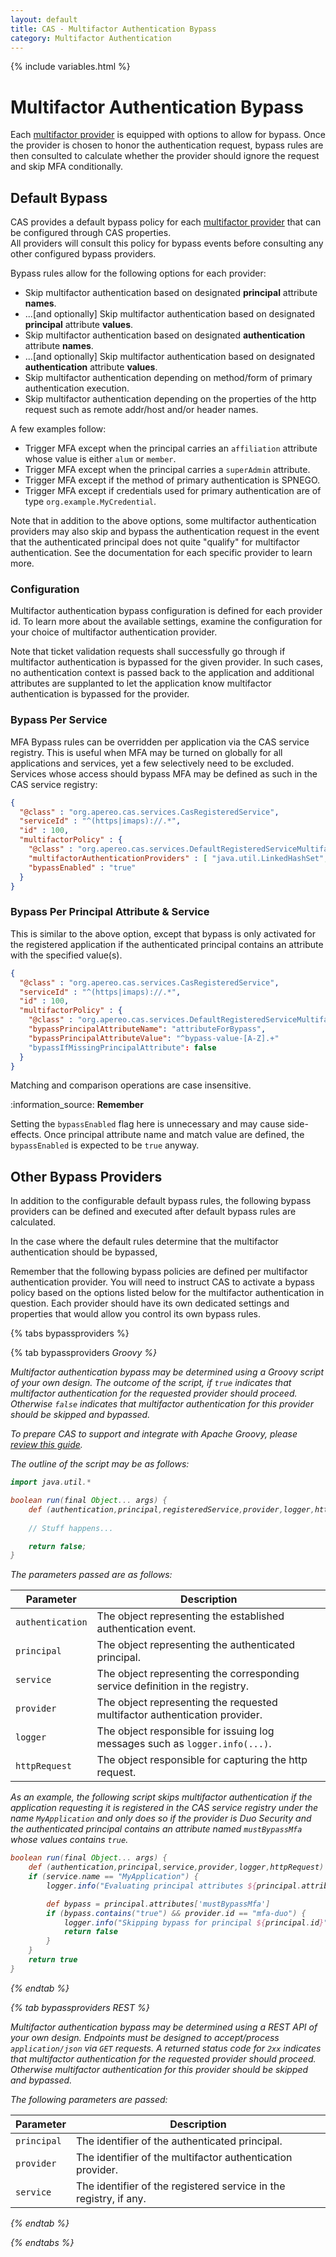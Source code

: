 ```yaml
---
layout: default
title: CAS - Multifactor Authentication Bypass
category: Multifactor Authentication
---
```


{% include variables.html %}

# Multifactor Authentication Bypass

Each [multifactor provider](Configuring-Multifactor-Authentication.html) is equipped with 
options to allow for bypass. Once the provider
is chosen to honor the authentication request, bypass rules are then consulted
to calculate whether the provider should ignore the request and skip MFA conditionally.

## Default Bypass

CAS provides a default bypass policy for 
each [multifactor provider](Configuring-Multifactor-Authentication.html) that can be configured through CAS properties.  
All providers will consult this policy for bypass events before consulting any other configured bypass providers.

Bypass rules allow for the following options for each provider:

- Skip multifactor authentication based on designated **principal** attribute **names**.
- ...[and optionally] Skip multifactor authentication based on designated **principal** attribute **values**.
- Skip multifactor authentication based on designated **authentication** attribute **names**.
- ...[and optionally] Skip multifactor authentication based on designated **authentication** attribute **values**.
- Skip multifactor authentication depending on method/form of primary authentication execution.
- Skip multifactor authentication depending on the properties of the http request such as remote addr/host and/or header names.

A few examples follow:

- Trigger MFA except when the principal carries an `affiliation` attribute whose value is either `alum` or `member`.
- Trigger MFA except when the principal carries a `superAdmin` attribute.
- Trigger MFA except if the method of primary authentication is SPNEGO.
- Trigger MFA except if credentials used for primary authentication are of type `org.example.MyCredential`.

Note that in addition to the above options, some multifactor authentication providers
may also skip and bypass the authentication request in the event that the authenticated principal does not quite "qualify"
for multifactor authentication. See the documentation for each specific provider to learn more.

### Configuration

Multifactor authentication bypass configuration is defined for each provider id. To learn more about the available settings,
examine the configuration for your choice of multifactor authentication provider.

Note that ticket validation requests shall successfully go through if multifactor authentication is
bypassed for the given provider. In such cases, no authentication context is passed back to the application and
additional attributes are supplanted to let the application know multifactor authentication is bypassed for the provider.

### Bypass Per Service

MFA Bypass rules can be overridden per application via the CAS service registry. This is useful when
MFA may be turned on globally for all applications and services, yet a few selectively need to be excluded. Services
whose access should bypass MFA may be defined as such in the CAS service registry:

```json
{
  "@class" : "org.apereo.cas.services.CasRegisteredService",
  "serviceId" : "^(https|imaps)://.*",
  "id" : 100,
  "multifactorPolicy" : {
    "@class" : "org.apereo.cas.services.DefaultRegisteredServiceMultifactorPolicy",
    "multifactorAuthenticationProviders" : [ "java.util.LinkedHashSet", [ "mfa-duo" ] ],
    "bypassEnabled" : "true"
  }
}
```

### Bypass Per Principal Attribute & Service

This is similar to the above option, except that bypass is only activated for
the registered application if the authenticated principal contains an attribute
with the specified value(s). 

```json
{
  "@class" : "org.apereo.cas.services.CasRegisteredService",
  "serviceId" : "^(https|imaps)://.*",
  "id" : 100,
  "multifactorPolicy" : {
    "@class" : "org.apereo.cas.services.DefaultRegisteredServiceMultifactorPolicy",
    "bypassPrincipalAttributeName": "attributeForBypass",
    "bypassPrincipalAttributeValue": "^bypass-value-[A-Z].+"
    "bypassIfMissingPrincipalAttribute": false
  }
}
```

Matching and comparison operations are case insensitive.

<div class="alert alert-info">:information_source: <strong>Remember</strong>
<p>Setting the <code>bypassEnabled</code> flag here is unnecessary and may cause side-effects. Once principal attribute name and match value
are defined, the <code>bypassEnabled</code> is expected to be <code>true</code> anyway.</p>
</div>

## Other Bypass Providers

In addition to the configurable default bypass rules, the following bypass providers 
can be defined and executed after default bypass rules are calculated.

In the case where the default rules determine that the multifactor authentication 
should be bypassed, 

Remember that the following bypass policies are defined per multifactor authentication provider.
You will need to instruct CAS to activate a bypass policy based on the options listed below for the multifactor authentication in question.
Each provider should have its own dedicated settings and properties that would allow you control its own bypass rules.
  
{% tabs bypassproviders %}

{% tab bypassproviders <i class="fa fa-file-code px-1">Groovy %}

Multifactor authentication bypass may be determined using a Groovy script of your
own design. The outcome of the script, if `true` indicates that multifactor
authentication for the requested provider should proceed. Otherwise `false` indicates
that multifactor authentication for this provider should be skipped and bypassed.

To prepare CAS to support and integrate with Apache Groovy, please [review this guide](../integration/Apache-Groovy-Scripting.html).

The outline of the script may be as follows:

```groovy
import java.util.*

boolean run(final Object... args) {
    def (authentication,principal,registeredService,provider,logger,httpRequest) = args
    
    // Stuff happens...

    return false;
}
```

The parameters passed are as follows:

| Parameter        | Description                                                                   |
|------------------|-------------------------------------------------------------------------------|
| `authentication` | The object representing the established authentication event.                 |
| `principal`      | The object representing the authenticated principal.                          |
| `service`        | The object representing the corresponding service definition in the registry. |
| `provider`       | The object representing the requested multifactor authentication provider.    |
| `logger`         | The object responsible for issuing log messages such as `logger.info(...)`.   |
| `httpRequest`    | The object responsible for capturing the http request.                        |

As an example, the following script skips multifactor authentication if the application
requesting it is registered in the CAS service registry under the name `MyApplication` and
only does so if the provider is Duo Security and the authenticated principal contains
an attribute named `mustBypassMfa` whose values contains `true`.

```groovy
boolean run(final Object... args) {
    def (authentication,principal,service,provider,logger,httpRequest) = args
    if (service.name == "MyApplication") {
        logger.info("Evaluating principal attributes ${principal.attributes}")

        def bypass = principal.attributes['mustBypassMfa']
        if (bypass.contains("true") && provider.id == "mfa-duo") {
            logger.info("Skipping bypass for principal ${principal.id}")
            return false
        }
    }
    return true
}
```

{% endtab %}

{% tab bypassproviders REST %}

Multifactor authentication bypass may be determined using a REST API of your
own design. Endpoints must be designed to accept/process `application/json` via
`GET` requests. A returned status code for `2xx` indicates that multifactor
authentication for the requested provider should proceed. Otherwise multifactor
authentication for this provider should be skipped and bypassed.

The following parameters are passed:

| Parameter   | Description                                                       |
|-------------|-------------------------------------------------------------------|
| `principal` | The identifier of the authenticated principal.                    |
| `provider`  | The identifier of the multifactor authentication provider.        |
| `service`   | The identifier of the registered service in the registry, if any. |


{% endtab %}

{% endtabs %}
